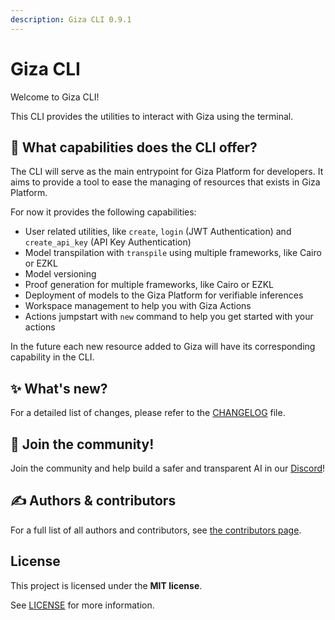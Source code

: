 ```yaml
---
description: Giza CLI 0.9.1
---
```


# Giza CLI

Welcome to Giza CLI!

This CLI provides the utilities to interact with Giza using the terminal.

## 🤔 What capabilities does the CLI offer?

The CLI will serve as the main entrypoint for Giza Platform for developers. It aims to provide a tool to ease the managing of resources that exists in Giza Platform.

For now it provides the following capabilities:

* User related utilities, like `create`, `login` (JWT Authentication) and `create_api_key` (API Key Authentication)
* Model transpilation with `transpile` using multiple frameworks, like Cairo or EZKL
* Model versioning
* Proof generation for multiple frameworks, like Cairo or EZKL
* Deployment of models to the Giza Platform for verifiable inferences
* Workspace management to help you with Giza Actions
* Actions jumpstart with `new` command to help you get started with your actions

In the future each new resource added to Giza will have its corresponding capability in the CLI.

## ✨ What's new?

For a detailed list of changes, please refer to the [CHANGELOG](https://github.com/gizatechxyz/giza-cli/blob/main/CHANGELOG.md) file.

## 💖 Join the community!

Join the community and help build a safer and transparent AI in our [Discord](https://discord.gg/Kt24CsMb5k)!

## ✍️ Authors & contributors

For a full list of all authors and contributors, see [the contributors page](https://github.com/gizatechxyz/giza-cli/graphs/contributors).

## License

This project is licensed under the **MIT license**.

See [LICENSE](https://github.com/gizatechxyz/giza-cli/blob/main/LICENSE/README.md) for more information.
